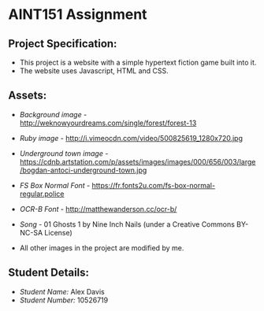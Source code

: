 # AINT151 Assignment

## Project Specification:

* This project is a website with a simple hypertext fiction game built into it.
* The website uses Javascript, HTML and CSS.

## Assets:

* *Background image* - http://weknowyourdreams.com/single/forest/forest-13

* *Ruby image* - http://i.vimeocdn.com/video/500825619_1280x720.jpg

* *Underground town image* - https://cdnb.artstation.com/p/assets/images/images/000/656/003/large/bogdan-antoci-underground-town.jpg

* *FS Box Normal Font* - https://fr.fonts2u.com/fs-box-normal-regular.police

* *OCR-B Font* - http://matthewanderson.cc/ocr-b/

* *Song* - 01 Ghosts 1 by Nine Inch Nails (under a Creative Commons BY-NC-SA License)

* All other images in the project are modified by me.

## Student Details:

* *Student Name:* Alex Davis
* *Student Number:* 10526719
